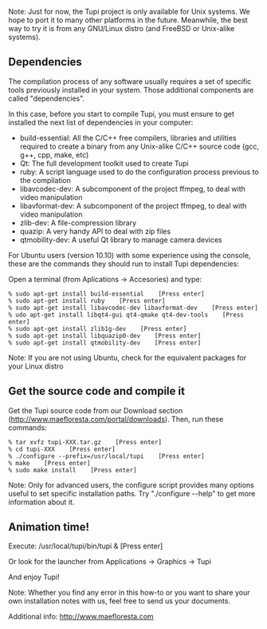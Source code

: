 Note: Just for now, the Tupi project is only available for Unix systems. 
We hope to port it to many other platforms in the future. Meanwhile, the 
best way to try it is from any GNU/Linux distro (and FreeBSD or Unix-alike 
systems).

## Dependencies

The compilation process of any software usually requires a set of specific
tools previously installed in your system. Those additional components are 
called "dependencies".

In this case, before you start to compile Tupi, you must ensure to get 
installed the next list of dependencies in your computer:

* build-essential: All the C/C++ free compilers, libraries and utilities
  required to create a binary from any Unix-alike C/C++ source code (gcc,
  g++, cpp, make, etc)
* Qt: The full development toolkit used to create Tupi
* ruby: A script language used to do the configuration process previous 
  to the compilation
* libavcodec-dev: A subcomponent of the project ffmpeg, to deal with 
  video manipulation
* libavformat-dev: A subcomponent of the project ffmpeg, to deal with 
  video manipulation
* zlib-dev: A file-compression library
* quazip: A very handy API to deal with zip files
* qtmobility-dev: A useful Qt library to manage camera devices

For Ubuntu users (version 10.10) with some experience using the console, 
these are the commands they should run to install Tupi dependencies:

Open a terminal (from Aplications -> Accesories) and type:

    % sudo apt-get install build-essential    [Press enter]
    % sudo apt-get install ruby    [Press enter]
    % sudo apt-get install libavcodec-dev libavformat-dev    [Press enter]
    % udo apt-get install libqt4-gui qt4-qmake qt4-dev-tools    [Press enter]
    % sudo apt-get install zlib1g-dev    [Press enter]
    % sudo apt-get install libquazip0-dev    [Press enter]
    % sudo apt-get install qtmobility-dev    [Press enter]

Note: If you are not using Ubuntu, check for the equivalent packages for your
Linux distro

## Get the source code and compile it

Get the Tupi source code from our Download section
(http://www.maefloresta.com/portal/downloads). Then, 
run these commands:

    % tar xvfz tupi-XXX.tar.gz    [Press enter]
    % cd tupi-XXX    [Press enter]
    % ./configure --prefix=/usr/local/tupi    [Press enter]
    % make    [Press enter]
    % sudo make install    [Press enter]

Note: Only for advanced users, the configure script provides many options 
useful to set specific installation paths. Try "./configure --help" to get 
more information about it.

## Animation time!

Execute:
    /usr/local/tupi/bin/tupi &    [Press enter]

Or look for the launcher from Applications -> Graphics -> Tupi

And enjoy Tupi!

Note: Whether you find any error in this how-to or you want to share your own
installation notes with us, feel free to send us your documents.

Additional info: http://www.maefloresta.com

